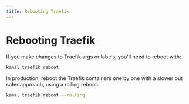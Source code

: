 ```yaml
---
title: Rebooting Traefik
---
```


# Rebooting Traefik

If you make changes to Traefik args or labels, you'll need to reboot with:

```bash
kamal traefik reboot
```

In production, reboot the Traefik containers one by one with a slower but safer approach, using a rolling reboot:

```bash
kamal traefik reboot --rolling
```
